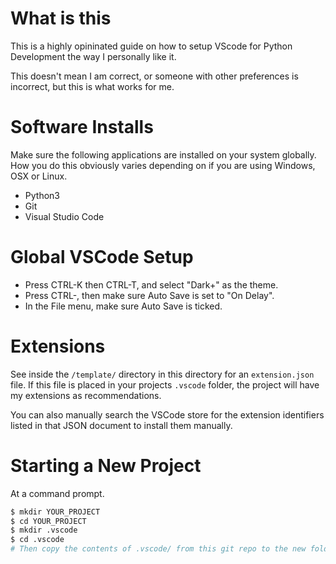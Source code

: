 What is this
============

This is a highly opininated guide on how to setup VScode for Python Development the way I personally like it.

This doesn't mean I am correct, or someone with other preferences is incorrect, but this is what works for me.

Software Installs
=================

Make sure the following applications are installed on your system globally. How you do this obviously varies depending on if you are using Windows, OSX or Linux.

 - Python3
 - Git
 - Visual Studio Code

Global VSCode Setup
===================

 - Press CTRL-K then CTRL-T, and select "Dark+" as the theme.
 - Press CTRL-, then make sure Auto Save is set to "On Delay".
 - In the File menu, make sure Auto Save is ticked.

Extensions
==========

See inside the `/template/` directory in this directory for an `extension.json` file. If this file is placed in your projects `.vscode` folder, the project will have my extensions as recommendations.

You can also manually search the VSCode store for the extension identifiers listed in that JSON document to install them manually.

Starting a New Project
======================

At a command prompt.

```bash
$ mkdir YOUR_PROJECT
$ cd YOUR_PROJECT
$ mkdir .vscode
$ cd .vscode
# Then copy the contents of .vscode/ from this git repo to the new folder you have created.
```